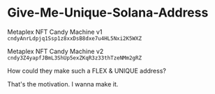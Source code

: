 # Give-Me-Unique-Solana-Address

Metaplex NFT Candy Machine v1
`cndyAnrLdpjq1Ssp1z8xxDsB8dxe7u4HL5Nxi2K5WXZ`

Metaplex NFT Candy Machine v2
`cndy3Z4yapfJBmL3ShUp5exZKqR3z33thTzeNMm2gRZ`

How could they make such a FLEX & UNIQUE address?

That's the motivation. I wanna make it.
